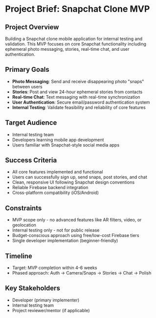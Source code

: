 # Project Brief: Snapchat Clone MVP

## Project Overview
Building a Snapchat clone mobile application for internal testing and validation. This MVP focuses on core Snapchat functionality including ephemeral photo messaging, stories, real-time chat, and user authentication.

## Primary Goals
- **Photo Messaging**: Send and receive disappearing photo "snaps" between users
- **Stories**: Post and view 24-hour ephemeral stories from contacts
- **Real-time Chat**: Text messaging with real-time synchronization
- **User Authentication**: Secure email/password authentication system
- **Internal Testing**: Validate feasibility and reliability of core features

## Target Audience
- Internal testing team
- Developers learning mobile app development
- Users familiar with Snapchat-style social media apps

## Success Criteria
- All core features implemented and functional
- Users can successfully sign up, send snaps, post stories, and chat
- Clean, responsive UI following Snapchat design conventions
- Reliable Firebase backend integration
- Cross-platform compatibility (iOS/Android)

## Constraints
- MVP scope only - no advanced features like AR filters, video, or geolocation
- Internal testing only - not for public release
- Budget-conscious approach using free/low-cost Firebase tiers
- Single developer implementation (beginner-friendly)

## Timeline
- Target: MVP completion within 4-6 weeks
- Phased approach: Auth → Camera/Snaps → Stories → Chat → Polish

## Key Stakeholders
- Developer (primary implementer)
- Internal testing team
- Project reviewer/mentor (if applicable) 